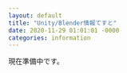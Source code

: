 ```yaml
---
layout: default
title: "Unity/Blender情報てすと"
date: 2020-11-29 01:01:01 -0000
categories: information
---
```

現在準備中です。